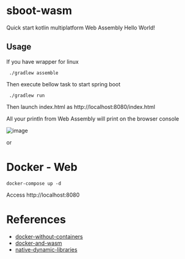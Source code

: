 # sboot-wasm

Quick start kotlin multiplatform Web Assembly Hello World!

## Usage

If you have wrapper for linux

     ./gradlew assemble

Then execute bellow task to start spring boot

     ./gradlew run

Then launch index.html as http://localhost:8080/index.html
 
All your println from Web Assembly will print on the browser console

![image](https://user-images.githubusercontent.com/9255997/232252333-044b9053-77d3-4646-be9a-7490eb4f514c.png)

or

# Docker - Web

```
docker-compose up -d
```
Access http://localhost:8080

[//]: # (# Docker - Terminal)

[//]: # ()
[//]: # (```)

[//]: # (docker buildx build --platform=wasi/wasm32 -f Dockerfile-wasm -t wasm-docker-app .)

[//]: # (docker run --rm --platform=wasi/wasm32 --runtime=io.containerd.wasmedge.v1 wasm-docker-app)

[//]: # (```)

# References

* [docker-without-containers](https://wasmlabs.dev/articles/docker-without-containers/)
* [docker-and-wasm](https://collabnix.com/docker-and-wasm-containers-better-together/)
* [native-dynamic-libraries](https://kotlinlang.org/docs/native-dynamic-libraries.html#generated-headers-file)